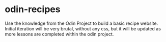 # odin-recipes
Use the knowledge from the Odin Project to build a basic recipe website. 
Initial iteration will be very brutal, without any css, but it will be updated as more lessons are completed within the odin project. 